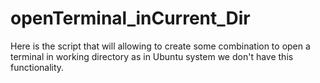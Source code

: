 # openTerminal_inCurrent_Dir
Here is the script that will allowing to create some combination to open a terminal in working directory as in Ubuntu system we don't have this functionality.

